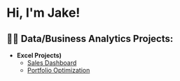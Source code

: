<h1>Hi, I'm Jake! </h1>

<h2>👨‍💻 Data/Business Analytics Projects:</h2>

- <b>Excel Projects)</b>
  - [Sales Dashboard](https://github.com/22fousja/Sales-Dashboard)
  - [Portfolio Optimization](https://github.com/22fousja/Portfolio-Optimization)
    


<!--
**joshmadakor1/joshmadakor1** is a ✨ _special_ ✨ repository because its `README.md` (this file) appears on your GitHub profile.

Here are some ideas to get you started:

- 🔭 I’m currently working on ...
- 🌱 I’m currently learning ...
- 👯 I’m looking to collaborate on ...
- 🤔 I’m looking for help with ...
- 💬 Ask me about ...
- 📫 How to reach me: ...
- 😄 Pronouns: ...
- ⚡ Fun fact: ...
-->
